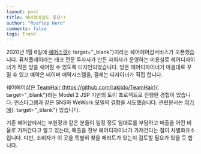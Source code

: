 ```yaml
---
layout: post
title: 쉐어헤어샵도 등장!!
author: "Rooftop Hero"
comments: false
tags: Trend
---
```


2020년 1월 6일에 [쉐어스팟](https://shairspot.com/){: target="_blank"}이라는 쉐어헤어샵서비스가 오픈했습니다. 퓨처플레이라는 테크 전문 투자사가 만든 자회사가 운영하는 미용실로 헤어디자이너가 작은 방을 쉐어할 수 있도록 디자인되었습니다. 방은 헤어디자이너가 마음대로 꾸밀 수 있고 예약은 네이버 예약시스템을, 결제는 디자이너가 직접 합니다. 

쉐어헤어샵은 [TeamHair (https://github.com/rakjido/TeamHair)](https://github.com/rakjido/TeamHair){: target="_blank"}라는 Model 2 JSP 기반의 토이 프로젝트로 진행한 경헙이 있습니다. 인스타그램과 같은 SNS와 WeWork 모델의 결합을 시도했습니다. 관련문서는 [여기에](https://github.com/rakjido/TeamHair/blob/master/doc/TeamHair.pdf){: target="_blank"} 있습니다.

기존 헤어샵에서는 부원장과 같은 분들이 일정 정도 임대료를 부담하고 매출을 어떤 비율로 가져간다고 알고 있는데, 매출을 전부 헤어디자이너가 가져간다는 점이 차별화요소입니다. 다만, 소비자가 이 곳을 특별히 찾을 메리트가 있는지 검토할 필요가 있을 듯 합니다. 

